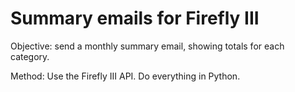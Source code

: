 # Summary emails for Firefly III

Objective: send a monthly summary email, showing totals for each category.

Method: Use the Firefly III API. Do everything in Python.
